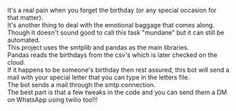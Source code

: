 It's a real pain when you forget the birthday (or any special occasion for that matter). <br>
It's another thing to deal with the emotional baggage that comes along. <br>
Though it doesn't sound good to call this task "mundane" but it can still be automated. <br>
This project uses the smtplib and pandas as the main libraries.<br>
Pandas reads the birthdays from the csv's which is later checked on the cloud. <br>
If it happens to be someone's birthday then rest assured, this bot will send a mail with your special letter that you can type in the letters file. <br>
The bot sends a mail through the smtp connection. <br>
The best part is that a few tweaks in the code and you can send them a DM on WhatsApp using twilio too!!!
